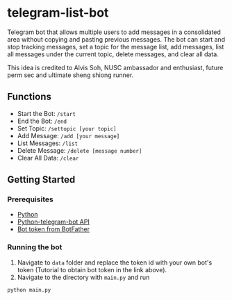 # telegram-list-bot
Telegram bot that allows multiple users to add messages in a consolidated area without copying and pasting previous messages. The bot can start and stop tracking messages, set a topic for the message list, add messages, list all messages under the current topic, delete messages, and clear all data.

This idea is credited to Alvis Soh, NUSC ambassador and enthusiast, future perm sec and ultimate sheng shiong runner. 

## Functions 
- Start the Bot: `/start`
- End the Bot: `/end`
- Set Topic: `/settopic [your topic]`
- Add Message: `/add [your message]`
- List Messages: `/list`
- Delete Message: `/delete [message number]`
- Clear All Data: `/clear`

## Getting Started 
### Prerequisites
- [Python](https://www.python.org/downloads/)
- [Python-telegram-bot API](https://pypi.org/project/python-telegram-bot/)
- [Bot token from BotFather](https://core.telegram.org/bots/tutorial)

### Running the bot 
1. Navigate to `data` folder and replace the token id with your own bot's token (Tutorial to obtain bot token in the link above). 
2. Navigate to the directory with `main.py` and run 
```python
python main.py
```